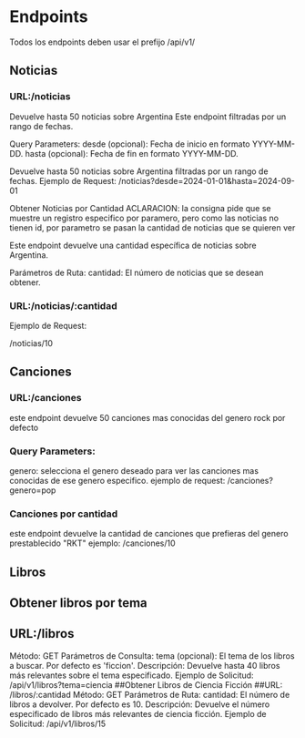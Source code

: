 # Endpoints
Todos los endpoints deben usar el prefijo /api/v1/

## Noticias

### URL:/noticias
Devuelve hasta 50 noticias sobre Argentina
Este endpoint  filtradas por un rango de fechas.

Query Parameters:
desde (opcional): Fecha de inicio en formato YYYY-MM-DD.
hasta (opcional): Fecha de fin en formato YYYY-MM-DD.

Devuelve hasta 50 noticias sobre Argentina filtradas por un rango de fechas.
Ejemplo de Request:
/noticias?desde=2024-01-01&hasta=2024-09-01

 Obtener Noticias por Cantidad
ACLARACION: la consigna pide que se muestre un registro especifico por paramero, pero como las noticias no tienen id, por parametro se pasan la cantidad de noticias que se quieren ver

Este endpoint devuelve una cantidad específica de noticias sobre Argentina.


Parámetros de Ruta:
cantidad: El número de noticias que se desean obtener.

### URL:/noticias/:cantidad

Ejemplo de Request:

/noticias/10

## Canciones
### URL:/canciones
este endpoint devuelve 50 canciones mas conocidas del genero rock por defecto

### Query Parameters:
genero: selecciona el genero deseado para ver las canciones mas conocidas de ese genero especifico.
ejemplo de request: 
/canciones?genero=pop

### Canciones por cantidad
este endpoint devuelve la cantidad de canciones que prefieras del genero prestablecido "RKT"
ejemplo:
/canciones/10

## Libros
## Obtener libros por tema
## URL:/libros
Método: GET
Parámetros de Consulta:
tema (opcional): El tema de los libros a buscar. Por defecto es 'ficcion'.
Descripción: Devuelve hasta 40 libros más relevantes sobre el tema especificado.
Ejemplo de Solicitud: /api/v1/libros?tema=ciencia
##Obtener Libros de Ciencia Ficción
##URL: /libros/:cantidad
Método: GET
Parámetros de Ruta:
cantidad: El número de libros a devolver. Por defecto es 10.
Descripción: Devuelve el número especificado de libros más relevantes de ciencia ficción.
Ejemplo de Solicitud: /api/v1/libros/15

